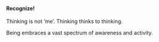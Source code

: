 #### Recognize!

Thinking is not ‘me’. Thinking thinks to thinking.

Being embraces a vast spectrum of awareness and activity.
